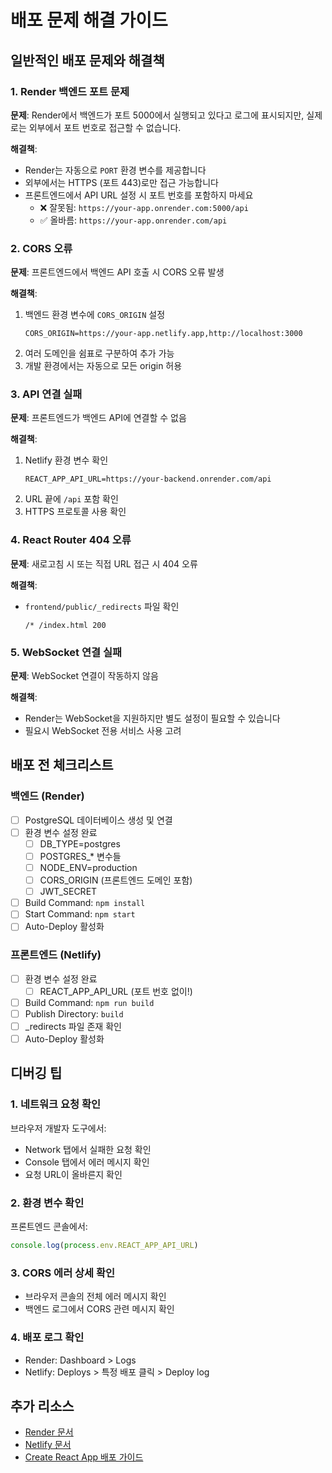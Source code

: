 # 배포 문제 해결 가이드

## 일반적인 배포 문제와 해결책

### 1. Render 백엔드 포트 문제
**문제**: Render에서 백엔드가 포트 5000에서 실행되고 있다고 로그에 표시되지만, 실제로는 외부에서 포트 번호로 접근할 수 없습니다.

**해결책**:
- Render는 자동으로 `PORT` 환경 변수를 제공합니다
- 외부에서는 HTTPS (포트 443)로만 접근 가능합니다
- 프론트엔드에서 API URL 설정 시 포트 번호를 포함하지 마세요
  - ❌ 잘못됨: `https://your-app.onrender.com:5000/api`
  - ✅ 올바름: `https://your-app.onrender.com/api`

### 2. CORS 오류
**문제**: 프론트엔드에서 백엔드 API 호출 시 CORS 오류 발생

**해결책**:
1. 백엔드 환경 변수에 `CORS_ORIGIN` 설정
   ```
   CORS_ORIGIN=https://your-app.netlify.app,http://localhost:3000
   ```
2. 여러 도메인을 쉼표로 구분하여 추가 가능
3. 개발 환경에서는 자동으로 모든 origin 허용

### 3. API 연결 실패
**문제**: 프론트엔드가 백엔드 API에 연결할 수 없음

**해결책**:
1. Netlify 환경 변수 확인
   ```
   REACT_APP_API_URL=https://your-backend.onrender.com/api
   ```
2. URL 끝에 `/api` 포함 확인
3. HTTPS 프로토콜 사용 확인

### 4. React Router 404 오류
**문제**: 새로고침 시 또는 직접 URL 접근 시 404 오류

**해결책**:
- `frontend/public/_redirects` 파일 확인
  ```
  /* /index.html 200
  ```

### 5. WebSocket 연결 실패
**문제**: WebSocket 연결이 작동하지 않음

**해결책**:
- Render는 WebSocket을 지원하지만 별도 설정이 필요할 수 있습니다
- 필요시 WebSocket 전용 서비스 사용 고려

## 배포 전 체크리스트

### 백엔드 (Render)
- [ ] PostgreSQL 데이터베이스 생성 및 연결
- [ ] 환경 변수 설정 완료
  - [ ] DB_TYPE=postgres
  - [ ] POSTGRES_* 변수들
  - [ ] NODE_ENV=production
  - [ ] CORS_ORIGIN (프론트엔드 도메인 포함)
  - [ ] JWT_SECRET
- [ ] Build Command: `npm install`
- [ ] Start Command: `npm start`
- [ ] Auto-Deploy 활성화

### 프론트엔드 (Netlify)
- [ ] 환경 변수 설정 완료
  - [ ] REACT_APP_API_URL (포트 번호 없이!)
- [ ] Build Command: `npm run build`
- [ ] Publish Directory: `build`
- [ ] _redirects 파일 존재 확인
- [ ] Auto-Deploy 활성화

## 디버깅 팁

### 1. 네트워크 요청 확인
브라우저 개발자 도구에서:
- Network 탭에서 실패한 요청 확인
- Console 탭에서 에러 메시지 확인
- 요청 URL이 올바른지 확인

### 2. 환경 변수 확인
프론트엔드 콘솔에서:
```javascript
console.log(process.env.REACT_APP_API_URL)
```

### 3. CORS 에러 상세 확인
- 브라우저 콘솔의 전체 에러 메시지 확인
- 백엔드 로그에서 CORS 관련 메시지 확인

### 4. 배포 로그 확인
- Render: Dashboard > Logs
- Netlify: Deploys > 특정 배포 클릭 > Deploy log

## 추가 리소스
- [Render 문서](https://render.com/docs)
- [Netlify 문서](https://docs.netlify.com)
- [Create React App 배포 가이드](https://create-react-app.dev/docs/deployment/)
